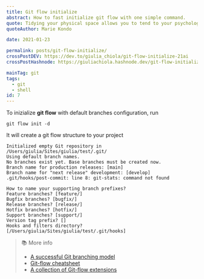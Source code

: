 ```yaml
---
title: Git flow initialize
abstract: How to fast initialize git flow with one simple command.
quote: Tidying your physical space allows you to tend to your psychological space
quoteAuthor: Marie Kondo

date: 2021-01-23

permalink: posts/git-flow-initialize/
crossPostDEV: https://dev.to/giulia_chiola/git-flow-initialize-21ai
crossPostHashnode: https://giuliachiola.hashnode.dev/git-flow-initialize

mainTag: git
tags:
  - git
  - shell
id: 7
---
```


To inizialize **git flow** with default branches configuration, run

```shell
git flow init -d
```

It will create a git flow structure to your project

```shell
Initialized empty Git repository in /Users/giulia/Sites/giulia/test/.git/
Using default branch names.
No branches exist yet. Base branches must be created now.
Branch name for production releases: [main]
Branch name for "next release" development: [develop]
.git/hooks/post-commit: line 8: git-stats: command not found

How to name your supporting branch prefixes?
Feature branches? [feature/]
Bugfix branches? [bugfix/]
Release branches? [release/]
Hotfix branches? [hotfix/]
Support branches? [support/]
Version tag prefix? []
Hooks and filters directory? [/Users/giulia/Sites/giulia/test/.git/hooks]
```

> 📚 More info
>
> - [A successful Git branching model](https://nvie.com/posts/a-successful-git-branching-model/)
> - [Git-flow cheatsheet](https://danielkummer.github.io/git-flow-cheatsheet/)
> - [A collection of Git-flow extensions](https://github.com/nvie/gitflow)
